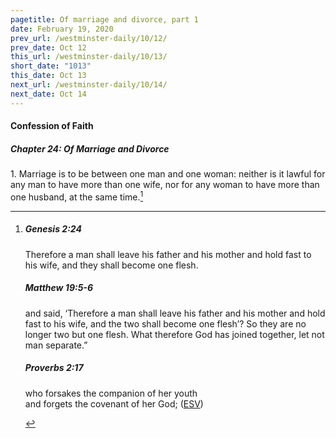 ```yaml
---
pagetitle: Of marriage and divorce, part 1
date: February 19, 2020
prev_url: /westminster-daily/10/12/
prev_date: Oct 12
this_url: /westminster-daily/10/13/
short_date: "1013"
this_date: Oct 13
next_url: /westminster-daily/10/14/
next_date: Oct 14
---
```


#### Confession of Faith

##### Chapter 24: Of Marriage and Divorce

<span class="q">1.</span> Marriage is to be between one man and one woman: neither is it lawful for any man to have more than one wife, nor for any woman to have more than one husband, at the same time.[^fnref:wcf1]

[^fnref:wcf1]: <div class="esv"><h5>Genesis 2:24</h5> <div class="esv-text"><p class="same-paragraph" id="p01002024.01-1">Therefore a man shall leave his father and his mother and hold fast to his wife, and they shall become one flesh.</p> </div><h5>Matthew 19:5-6</h5> <div class="esv-text"><p id="p40019005.01-2"><span class="woc">and said, &#8216;Therefore a man shall leave his father and his mother and hold fast to his wife, and the two shall become one flesh&#8217;?</span> <span class="woc">So they are no longer two but one flesh. What therefore God has joined together, let not man separate.&#8221;</span></p> </div><h5>Proverbs 2:17</h5> <div class="esv-text"><div class="block-indent"> <p class="line-group" id="p20002017.01-3">who forsakes the companion of her youth<br /> <span class="indent"></span>and forgets the covenant of her God;  (<a href="http://www.esv.org" class="copyright">ESV</a>)</p> </div> </div> </div>

